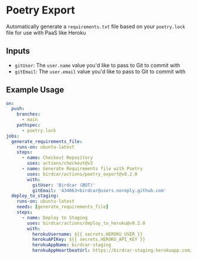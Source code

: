 
# Poetry Export

Automatically generate a `requirements.txt` file based on your `poetry.lock` file for use with PaaS like Heroku

## Inputs

- `gitUser`: The `user.name` value you'd like to pass to Git to commit with
- `gitEmail`: The `user.email` value you'd like to pass to Git to commit with

## Example Usage

```yaml
on:
  push:
    branches:
      - main
    pathspec:
      - poetry.lock
jobs:
  generate_requirements_file:
    runs-on: ubuntu-latest
    steps:
      - name: Checkout Repository
        uses: actions/checkout@v3
      - name: Generate Requirements file with Poetry
        uses: birdcar/actions/poetry_export@v0.2.0
        with:
          gitUser: 'Birdcar (BOT)'
          gitEmail: '434063+birdcar@users.noreply.github.com'
  deploy_to_staging:
    runs-on: ubuntu-latest
    needs: [generate_requirements_file]
    steps:
      - name: Deploy to Staging
        uses: birdcar/actions/deploy_to_heroku@v0.2.0
        with:
          herokuUsername: ${{ secrets.HEROKU_USER }}
          herokuAPIKey: ${{ secrets.HEROKU_API_KEY }}
          herokuAppName: birdcar-staging
          herokuAppHeartbeatUrl: https://birdcar-staging.herokuapp.com/up
```
